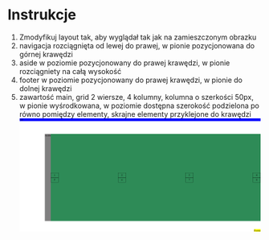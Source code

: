 # Instrukcje

1. Zmodyfikuj layout tak, aby wyglądał tak jak na zamieszczonym obrazku
2. navigacja rozciągnięta od lewej do prawej, w pionie pozycjonowana do górnej krawędzi
3. aside w poziomie pozycjonowany do prawej krawędzi, w pionie rozciągniety na całą wysokość
4. footer w poziomie pozycjonowany do prawej krawędzi, w pionie do dolnej krawędzi
5. zawartość main, grid 2 wiersze, 4 kolumny, kolumna o szerkości 50px, w pionie wyśrodkowana, w poziomie dostępna szerokość podzielona po równo pomiędzy elementy, skrajne elementy przyklejone do krawędzi
![Rezultat zadania](./result.png)